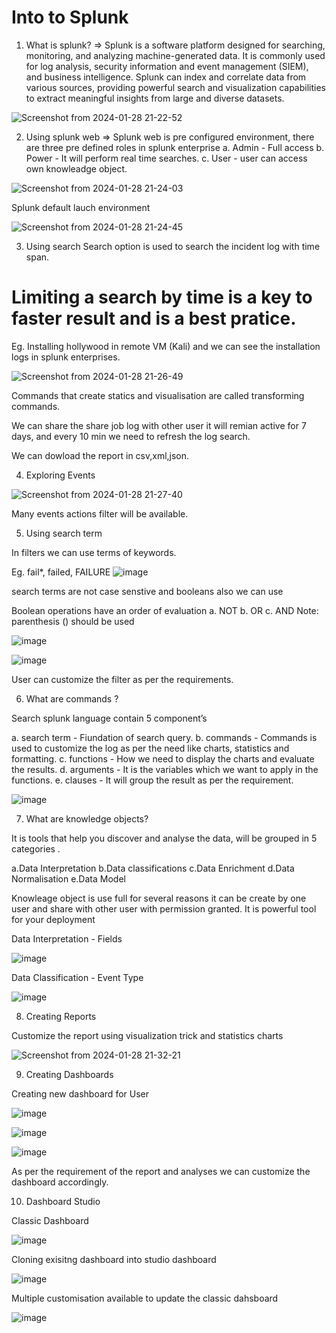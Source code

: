 # Into to Splunk
1. What is splunk?
=> Splunk is a software platform designed for searching, monitoring, and analyzing machine-generated data. It is commonly used for log analysis, security information and event management (SIEM), and business intelligence. Splunk can index and correlate data from various sources, providing powerful search and visualization capabilities to extract meaningful insights from large and diverse datasets.

![Screenshot from 2024-01-28 21-22-52](https://github.com/SuzilSK/Cyber-sec/assets/129137449/a3ecdeb4-d628-427e-b4b7-8f7ab095a387)

2. Using splunk web
=> Splunk web is pre configured environment, there are three pre defined roles in splunk enterprise a. Admin - Full access b. Power - It will perform real time searches. c. User - user can access own knowleadge object.

![Screenshot from 2024-01-28 21-24-03](https://github.com/SuzilSK/Cyber-sec/assets/129137449/fc1a4a5c-4dc5-4cc7-97ba-b8a7ca0ce627)

Splunk default lauch environment

![Screenshot from 2024-01-28 21-24-45](https://github.com/SuzilSK/Cyber-sec/assets/129137449/32b83315-14d7-425d-98ab-dc01428da4fb)

3. Using search
Search option is used to search the incident log with time span.

# Limiting a search by time is a key to faster result and is a best pratice.

Eg. Installing hollywood in remote VM (Kali) and we can see the installation logs in splunk enterprises.

![Screenshot from 2024-01-28 21-26-49](https://github.com/SuzilSK/Cyber-sec/assets/129137449/1a4c0824-c4e7-4817-afe2-dfe202a0c714)

Commands that create statics and visualisation are called transforming commands.

We can share the share job log with other user it will remian active for 7 days, and every 10 min we need to refresh the log search.

We can dowload the report in csv,xml,json.

4. Exploring Events

![Screenshot from 2024-01-28 21-27-40](https://github.com/SuzilSK/Cyber-sec/assets/129137449/6205f014-2e70-4cd0-ba9f-5d150f8338b7)

Many events actions filter will be available.

5. Using search term

In filters we can use terms of keywords.

Eg. fail*, failed, FAILURE
![image](https://github.com/SuzilSK/Cyber-sec/assets/129137449/a0ca681a-e929-44a4-891f-4b157ce27e11)

search terms are not case senstive and booleans also we can use

Boolean operations have an order of evaluation a. NOT b. OR c. AND Note: parenthesis () should be used

![image](https://github.com/SuzilSK/Cyber-sec/assets/129137449/9f5bf60a-69ff-426c-90cd-47bee932163d)

![image](https://github.com/SuzilSK/Cyber-sec/assets/129137449/4604081f-c486-46d0-a372-4671776bd89b)

User can customize the filter as per the requirements.

6. What are commands ?

Search splunk language contain 5 component’s

a. search term - Fiundation of search query. b. commands - Commands is used to customize the log as per the need like charts, statistics and formatting. c. functions - How we need to display the charts and evaluate the results. d. arguments - It is the variables which we want to apply in the functions. e. clauses - It will group the result as per the requirement.

![image](https://github.com/SuzilSK/Cyber-sec/assets/129137449/5198f24c-bffc-49fc-a1a5-cb39b94ab9e0)

7. What are knowledge objects?

It is tools that help you discover and analyse the data, will be grouped in 5 categories .

a.Data Interpretation b.Data classifications c.Data Enrichment d.Data Normalisation e.Data Model

Knowleage object is use full for several reasons it can be create by one user and share with other user with permission granted. It is powerful tool for your deployment

Data Interpretation - Fields

![image](https://github.com/SuzilSK/Cyber-sec/assets/129137449/afc77696-bba3-45c6-8315-ba4fa4a8f1f0)

Data Classification - Event Type

![image](https://github.com/SuzilSK/Cyber-sec/assets/129137449/a7998452-70fc-4dda-944f-d2475df12895)

8. Creating Reports

Customize the report using visualization trick and statistics charts

![Screenshot from 2024-01-28 21-32-21](https://github.com/SuzilSK/Cyber-sec/assets/129137449/2c1fda9c-e172-4044-b6b2-4bc039c7c9f1)

9. Creating Dashboards

Creating new dashboard for User

![image](https://github.com/SuzilSK/Cyber-sec/assets/129137449/bf30f34d-6d01-430b-8dc2-0f0186645a16)

![image](https://github.com/SuzilSK/Cyber-sec/assets/129137449/506ccdbd-9e68-44ba-9286-63ad0f59622d)

![image](https://github.com/SuzilSK/Cyber-sec/assets/129137449/11bdef23-b535-4b68-9a73-9a8bbc6ea5a0)

As per the requirement of the report and analyses we can customize the dashboard accordingly.

10. Dashboard Studio

Classic Dashboard

![image](https://github.com/SuzilSK/Cyber-sec/assets/129137449/ca24ec86-9bbc-4d6f-8f80-c46148906b01)

Cloning exisitng dashboard into studio dashboard

![image](https://github.com/SuzilSK/Cyber-sec/assets/129137449/15d20375-8872-494b-bd50-1873016933cd)

Multiple customisation available to update the classic dahsboard

![image](https://github.com/SuzilSK/Cyber-sec/assets/129137449/4aceaeed-c851-4352-9bb3-d8205f820f13)

